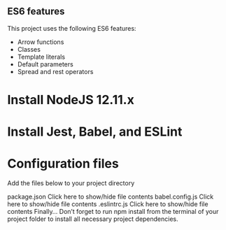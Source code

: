 ## ES6 features

This project uses the following ES6 features:

- Arrow functions
- Classes
- Template literals
- Default parameters
- Spread and rest operators

# Install NodeJS 12.11.x

# Install Jest, Babel, and ESLint

# Configuration files

Add the files below to your project directory

package.json
Click here to show/hide file contents
babel.config.js
Click here to show/hide file contents
.eslintrc.js
Click here to show/hide file contents
Finally…
Don’t forget to run npm install from the terminal of your project folder to install all necessary project dependencies.
